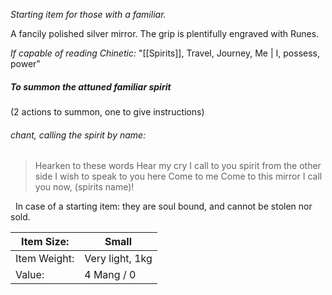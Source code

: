 
*Starting item for those with a familiar.*

A fancily polished silver mirror.
The grip is plentifully engraved with Runes.

*If capable of reading Chinetic:* "[[Spirits]], Travel, Journey, Me \| I, possess, power"
##### To summon the attuned familiar spirit
(2 actions to summon, one to give instructions)
######  *chant, calling the spirit by name:*
> Hearken to these words
> Hear my cry
> I call to you spirit from the other side
> I wish to speak to you here
> Come to me
> Come to this mirror
> I call you now, (spirits name)!

 
In case of a starting item: they are soul bound, and cannot be stolen nor sold.


| Item Size:   | Small           |
|--------------|-----------------|
| Item Weight: | Very light, 1kg |
| Value:       | 4 Mang / 0      |
